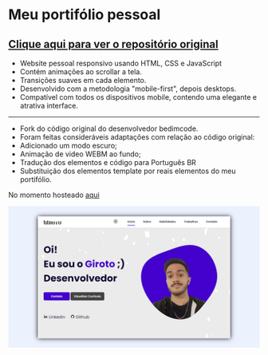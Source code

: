 # Meu portifólio pessoal
## [Clique aqui para ver o repositório original](https://github.com/bedimcode/portfolio-responsive-complete)

- Website pessoal responsivo usando HTML, CSS e JavaScript
- Contém animações ao scrollar a tela.
- Transições suaves em cada elemento.
- Desenvolvido com a metodologia "mobile-first", depois desktops.
- Compatível com todos os dispositivos mobile, contendo uma elegante e atrativa interface.

__________________________________________________________________________________________

- Fork do código original do desenvolvedor bedimcode.
- Foram feitas consideráveis adaptações com relação ao código original:
- Adicionado um modo escuro;
- Animação de video WEBM ao fundo;
- Tradução dos elementos e código para Português BR
- Substituição dos elementos template por reais elementos do meu portifólio.

No momento hosteado [aqui](https://giroto.netlify.app)

![preview img](/preview.png)


